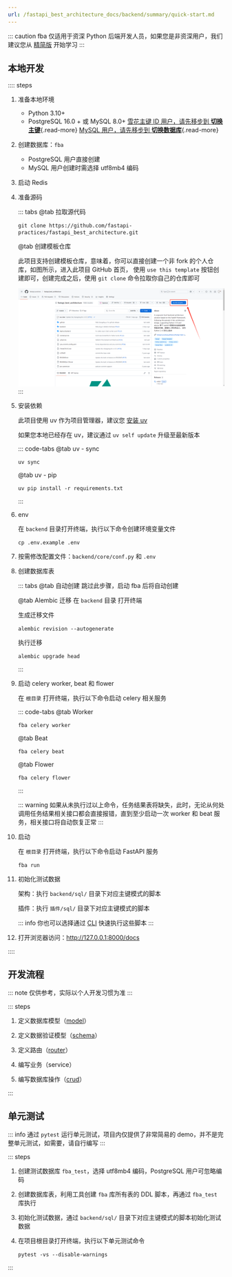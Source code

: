 ```yaml
---
url: /fastapi_best_architecture_docs/backend/summary/quick-start.md
---
```

::: caution
fba 仅适用于资深 Python 后端开发人员，如果您是非资深用户，我们建议您从 [精简版](../summary/fsm.md) 开始学习
:::

## 本地开发

:::: steps

1. 准备本地环境

   * Python 3.10+
   * PostgreSQL 16.0 + 或 MySQL 8.0+
     [雪花主键 ID 用户，请先移步到 **切换主键**](../reference/pk.md){.read-more}
     [MySQL 用户，请先移步到 **切换数据库**](../reference/db.md){.read-more}

2. 创建数据库：`fba`

   * PostgreSQL 用户直接创建
   * MySQL 用户创建时需选择 utf8mb4 编码

3. 启动 Redis

4. 准备源码&#x20;

   ::: tabs
   @tab 拉取源代码

   ```shell:no-line-numbers
   git clone https://github.com/fastapi-practices/fastapi_best_architecture.git
   ```

   @tab 创建模板仓库

   此项目支持创建模板仓库，意味着，你可以直接创建一个非 fork 的个人仓库，如图所示，进入此项目
   GitHub 首页，
   使用 `use this template` 按钮创建即可，创建完成之后，使用 `git clone` 命令拉取你自己的仓库即可

   ![use\_this\_template](/images/use_this_template.png)
   :::

5. 安装依赖

   此项目使用 uv 作为项目管理器，建议您 [安装 uv](https://docs.astral.sh/uv/getting-started/installation/)

   如果您本地已经存在 uv，建议通过 `uv self update` 升级至最新版本

   ::: code-tabs
   @tab uv - sync

   ```shell:no-line-numbers
   uv sync
   ```

   @tab uv - pip

   ```shell:no-line-numbers
   uv pip install -r requirements.txt
   ```

   :::

6. env

   在 `backend` 目录打开终端，执行以下命令创建环境变量文件

   ```shell:no-line-numbers
   cp .env.example .env
   ```

7. 按需修改配置文件：`backend/core/conf.py` 和 `.env`

8. 创建数据库表&#x20;

   ::: tabs
   @tab 自动创建
   跳过此步骤，启动 fba 后将自动创建

   @tab Alembic 迁移
   在 `backend` 目录 打开终端

   生成迁移文件

   ```shell:no-line-numbers
   alembic revision --autogenerate
   ```

   执行迁移

   ```shell:no-line-numbers
   alembic upgrade head
   ```

   :::

9. 启动 celery worker, beat 和 flower&#x20;

   在 `根目录` 打开终端，执行以下命令启动 celery 相关服务

   ::: code-tabs
   @tab Worker

   ```shell:no-line-numbers
   fba celery worker
   ```

   @tab Beat

   ```shell:no-line-numbers
   fba celery beat
   ```

   @tab Flower

   ```shell:no-line-numbers
   fba celery flower
   ```

   :::

   ::: warning
   如果从未执行过以上命令，任务结果表将缺失，此时，无论从何处调用任务结果相关接口都会直接报错，直到至少启动一次 worker 和
   beat 服务，相关接口将自动恢复正常
   :::

10. 启动

    在 `根目录` 打开终端，执行以下命令启动 FastAPI 服务

    ```shell:no-line-numbers
    fba run
    ```

11. 初始化测试数据

    架构：执行 `backend/sql/` 目录下对应主键模式的脚本

    插件：执行 `插件/sql/` 目录下对应主键模式的脚本

    ::: info
    你也可以选择通过 [CLI](../reference/cli.md) 快速执行这些脚本
    :::

12. 打开浏览器访问：<http://127.0.0.1:8000/docs>

::::

## 开发流程

::: note
仅供参考，实际以个人开发习惯为准
:::

::: steps

1. 定义数据库模型（[model](../reference/model.md)）

2. 定义数据验证模型（[schema](../reference/schema.md)）

3. 定义路由（[router](../reference/router.md)）

4. 编写业务（service）

5. 编写数据库操作（[crud](../reference/CRUD.md)）

:::

## 单元测试

::: info
通过 `pytest` 运行单元测试，项目内仅提供了非常简易的 demo，并不是完整单元测试，如需要，请自行编写
:::

::: steps

1. 创建测试数据库 `fba_test`，选择 utf8mb4 编码，PostgreSQL 用户可忽略编码
2. 创建数据库表，利用工具创建 `fba` 库所有表的 DDL 脚本，再通过 `fba_test` 库执行
3. 初始化测试数据，通过 `backend/sql/` 目录下对应主键模式的脚本初始化测试数据
4. 在项目根目录打开终端，执行以下单元测试命令

   ```shell:no-line-numbers
   pytest -vs --disable-warnings
   ```

:::
